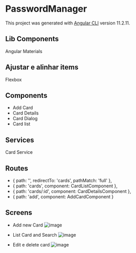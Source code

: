 # PasswordManager

This project was generated with [Angular CLI](https://github.com/angular/angular-cli) version 11.2.11.

## Lib Components
Angular Materials

## Ajustar e alinhar items
Flexbox

## Components

- Add Card
- Card Details
- Card Dialog
- Card list

## Services
Card Service

## Routes

  - { path: '', redirectTo: 'cards', pathMatch: 'full' },
  - { path: 'cards', component: CardListComponent },
  - { path: 'cards/:id', component: CardDetailsComponent },
  - { path: 'add', component: AddCardComponent }

## Screens
- Add new Card
![image](https://user-images.githubusercontent.com/1148082/194893837-b4032931-5cc3-4ce2-abd0-881a199c9eb7.png)

- List Card and Search
![image](https://user-images.githubusercontent.com/1148082/194894100-edd8e3e1-033f-4df9-b8dc-18655649eb0f.png)

- Edit e delete card
![image](https://user-images.githubusercontent.com/1148082/194894355-e392d861-06b6-49fb-9beb-049c0097c0e1.png)


